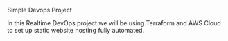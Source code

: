 Simple Devops Project

In this Realtime DevOps project we will be using Terraform and AWS Cloud to set up static website hosting fully automated.
